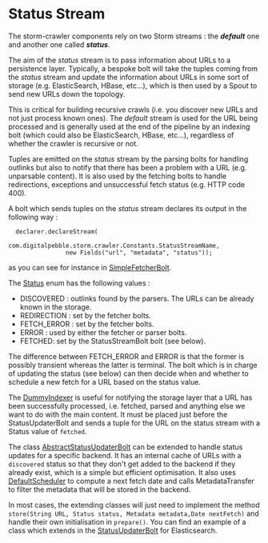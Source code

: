 # Status Stream

The storm-crawler components rely on two Storm streams : the _**default**_ one and another one called _**status**_. 

The aim of the _status_ stream is to pass information about URLs to a persistence layer. Typically, a bespoke bolt will take the tuples coming from the _status_ stream and update the information about URLs in some sort of storage (e.g. ElasticSearch, HBase, etc...), which is then used by a Spout to send new URLs down the topology.

This is critical for building recursive crawls (i.e. you discover new URLs and not just process known ones). The _default_ stream is used for the URL being processed and is generally used at the end of the pipeline by an indexing bolt (which could also be ElasticSearch, HBase, etc...), regardless of whether the crawler is recursive or not.

Tuples are emitted on the _status_ stream by the parsing bolts for handling outlinks but also to notify that there has been a problem with a URL (e.g. unparsable content). It is also used by the fetching bolts to handle redirections, exceptions and unsuccessful fetch status (e.g. HTTP code 400).

A bolt which sends tuples on the _status_ stream declares its output in the following way \:
```
  declarer.declareStream(
                com.digitalpebble.storm.crawler.Constants.StatusStreamName,
                new Fields("url", "metadata", "status"));
```

as you can see for instance in [SimpleFetcherBolt](https://github.com/DigitalPebble/storm-crawler/blob/master/core/src/main/java/com/digitalpebble/stormcrawler/bolt/SimpleFetcherBolt.java#L149).

The [Status](https://github.com/DigitalPebble/storm-crawler/blob/master/core/src/main/java/com/digitalpebble/stormcrawler/persistence/Status.java) enum has the following values \:
* DISCOVERED \: outlinks found by the parsers. The URLs can be already known in the storage.
* REDIRECTION \: set by the fetcher bolts.
* FETCH_ERROR \: set by the fetcher bolts.
* ERROR \: used by either the fetcher or parser bolts.
* FETCHED\: set by the StatusStreamBolt bolt (see below).

The difference between FETCH_ERROR and ERROR is that the former is possibly transient whereas the latter is terminal. The bolt which is in charge of updating the status (see below) can then decide when and whether to schedule a new fetch for a URL based on the status value.

The [DummyIndexer](https://github.com/DigitalPebble/storm-crawler/blob/master/core/src/main/java/com/digitalpebble/stormcrawler/indexing/DummyIndexer.java) is useful for notifying the storage layer that a URL has been successfully processed, i.e. fetched, parsed and anything else we want to do with the main content. It must be placed just before the StatusUpdaterBolt and sends a tuple for the URL on the status stream with a Status value of `fetched`. 

The class [AbstractStatusUpdaterBolt](https://github.com/DigitalPebble/storm-crawler/blob/master/core/src/main/java/com/digitalpebble/stormcrawler/persistence/AbstractStatusUpdaterBolt.java) can be extended to handle status updates for a specific backend. It has an internal cache of URLs with a `discovered` status so that they don't get added to the backend if they already exist, which is a simple but efficient optimisation. It also uses [DefaultScheduler](https://github.com/DigitalPebble/storm-crawler/blob/master/core/src/main/java/com/digitalpebble/stormcrawler/persistence/DefaultScheduler.java) to compute a next fetch date and calls MetadataTransfer to filter the metadata that will be stored in the backend.

In most cases, the extending classes will just need to implement the method `store(String URL, Status status, Metadata metadata,Date nextFetch)` and handle their own initialisation in `prepare()`. You can find an example of a class which extends in the [StatusUpdaterBolt](https://github.com/DigitalPebble/storm-crawler/blob/master/external/elasticsearch/src/main/java/com/digitalpebble/stormcrawler/elasticsearch/persistence/StatusUpdaterBolt.java) for Elasticsearch.